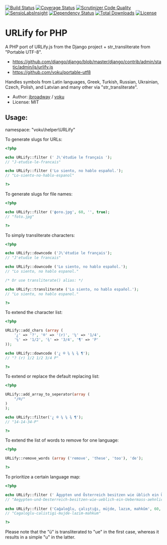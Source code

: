 [![Build Status](https://travis-ci.org/voku/urlify.png?branch=master)](https://travis-ci.org/voku/urlify)
[![Coverage Status](https://coveralls.io/repos/github/voku/urlify/badge.svg?branch=master)](https://coveralls.io/github/voku/urlify?branch=master)
[![Scrutinizer Code Quality](https://scrutinizer-ci.com/g/voku/urlify/badges/quality-score.png?b=master)](https://scrutinizer-ci.com/g/voku/urlify/?branch=master)
[![SensioLabsInsight](https://insight.sensiolabs.com/projects/741def77-3945-4692-a2da-a4feadfb2928/mini.png)](https://insight.sensiolabs.com/projects/741def77-3945-4692-a2da-a4feadfb2928)
[![Dependency Status](https://www.versioneye.com/php/voku:urlify/dev-master/badge.svg)](https://www.versioneye.com/php/voku:urlify/dev-master)
[![Total Downloads](https://poser.pugx.org/voku/urlify/downloads)](https://packagist.org/packages/voku/urlify)
[![License](https://poser.pugx.org/voku/urlify/license.svg)](https://packagist.org/packages/voku/urlify)

# URLify for PHP

A PHP port of URLify.js from the Django project + str_transliterate from "Portable UTF-8".

- https://github.com/django/django/blob/master/django/contrib/admin/static/admin/js/urlify.js
- https://github.com/voku/portable-utf8

Handles symbols from Latin languages, Greek, Turkish, Russian, Ukrainian,
Czech, Polish, and Latvian and many other via "str_transliterate".

- Author: [jbroadway](http://github.com/jbroadway) / [voku](http://github.com/voku)
- License: MIT

## Usage:

namespace: "voku\helper\URLify"

To generate slugs for URLs:

```php
<?php

echo URLify::filter (' J\'étudie le français ');
// "J-etudie-le-francais"

echo URLify::filter ('Lo siento, no hablo español.');
// "Lo-siento-no-hablo-espanol"

?>
```

To generate slugs for file names:

```php
<?php

echo URLify::filter ('фото.jpg', 60, '', true);
// "foto.jpg"

?>
```


To simply transliterate characters:

```php
<?php

echo URLify::downcode ('J\'étudie le français');
// "J'etudie le francais"

echo URLify::downcode ('Lo siento, no hablo español.');
// "Lo siento, no hablo espanol."

/* Or use transliterate() alias: */

echo URLify::transliterate ('Lo siento, no hablo español.');
// "Lo siento, no hablo espanol."

?>
```

To extend the character list:

```php
<?php

URLify::add_chars (array (
	'¿' => '?', '®' => '(r)', '¼' => '1/4',
	'¼' => '1/2', '¾' => '3/4', '¶' => 'P'
));

echo URLify::downcode ('¿ ® ¼ ¼ ¾ ¶');
// "? (r) 1/2 1/2 3/4 P"

?>
```

To extend or replace the default replacing list:

```php
<?php

URLify::add_array_to_seperator(array (
	"/®/"
)
);

echo URLify::filter('¿ ® ¼ ¼ ¾ ¶');
// "14-14-34-P"

?>
```

To extend the list of words to remove for one language:

```php
<?php

URLify::remove_words (array ('remove', 'these', 'too'), 'de');

?>
```

To prioritize a certain language map:

```php
<?php

echo URLify::filter (' Ägypten und Österreich besitzen wie üblich ein Übermaß an ähnlich öligen Attachés ', 60, 'de');
// "Aegypten-und-Oesterreich-besitzen-wie-ueblich-ein-Uebermass-aehnlich-oeligen-Attaches"
   
echo URLify::filter ('Cağaloğlu, çalıştığı, müjde, lazım, mahkûm', 60, 'tr');
// "Cagaloglu-calistigi-mujde-lazim-mahkum"

?>
```
Please note that the "ü" is transliterated to "ue" in the first case, whereas it results in a simple "u" in the latter.
